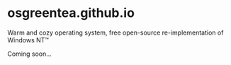 # osgreentea.github.io

Warm and cozy operating system, free open-source re-implementation of Windows NT™

Coming soon...
